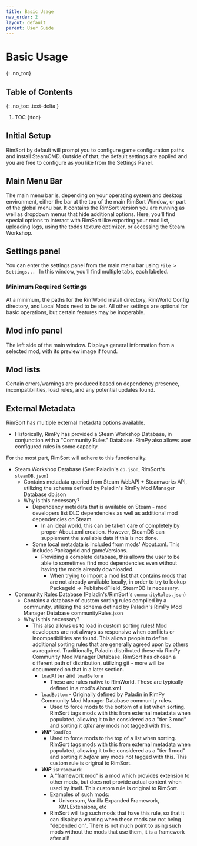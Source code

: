 ```yaml
---
title: Basic Usage
nav_order: 2
layout: default
parent: User Guide
---
```

# Basic Usage
{: .no_toc}

## Table of Contents
{: .no_toc .text-delta }

1. TOC
{:toc}

## Initial Setup

RimSort by default will prompt you to configure game configuration paths and install SteamCMD. Outside of that, the default settings are applied and you are free to configure as you like from the Settings Panel.

## Main Menu Bar

The main menu bar is, depending on your operating system and desktop environment, either the bar at the top of the main RimSort Window, or part of the global menu bar. It contains the RimSort version you are running as well as dropdown menus that hide additional options. Here, you'll find special options to interact with RimSort like exporting your mod list, uploading logs, using the todds texture optimizer, or accessing the Steam Workshop.

## Settings panel

You can enter the settings panel from the main menu bar using `File > Settings... ` In this window, you'll find multiple tabs, each labeled. 

### Minimum Required Settings

At a minimum, the paths for the RimWorld install directory, RimWorld Config directory, and Local Mods need to be set. All other settings are optional for basic operations, but certain features may be inoperable.

## Mod info panel

The left side of the main window. Displays general information from a selected mod, with its preview image if found.

## Mod lists

Certain errors/warnings are produced based on dependency presence, incompatibilities, load rules, and any potential updates found.

## External Metadata

RimSort has multiple external metadata options available.

- Historically, RimPy has provided a Steam Workshop Database, in conjunction with a "Community Rules" Database. RimPy also allows user configured rules in some capacity.

For the most part, RimSort will adhere to this functionality.

- Steam Workshop Database (See: Paladin's `db.json`, RimSort's `steamDB.json`)
  - Contains metadata queried from Steam WebAPI + Steamworks API, utilizing the schema defined by Paladin's RimPy Mod Manager Database db.json
  - Why is this necessary?
    - Dependency metadata that is available on Steam - mod developers list DLC dependencies as well as additional mod dependencies on Steam.
      - In an ideal world, this can be taken care of completely by proper About.xml creation. However, SteamDB can supplement the available data if this is not done.
    - Some local metadata is included from mods' About.xml. This includes PackageId and gameVersions.
      - Providing a complete database, this allows the user to be able to sometimes find mod dependencies even without having the mods already downloaded.
        - When trying to import a mod list that contains mods that are not already available locally, in order to try to lookup PackageId -> PublishedFileId, SteamDB is necessary.
- Community Rules Database (Paladin's/RimSort's `communityRules.json`)
  - Contains a database of custom sorting rules compiled by a community, utilizing the schema defined by Paladin's RimPy Mod Manager Database communityRules.json
  - Why is this necessary?
    - This also allows us to load in custom sorting rules! Mod developers are not always as responsive when conflicts or incompatibilities are found. This allows people to define additional sorting rules that are generally agreed upon by others as required. Traditionally, Paladin distributed these via RimPy Community Mod Manager Database. RimSort has chosen a different path of distribution, utilizing git - more will be documented on that in a later section.
      - `loadAfter` and `loadBefore`
        - These are rules native to RimWorld. These are typically defined in a mod's About.xml
      - `loadBottom` - Originally defined by Paladin in RimPy Community Mod Manager Database community rules.
        - Used to force mods to the bottom of a list when sorting. RimSort tags mods with this from external metadata when populated, allowing it to be considered as a "tier 3 mod" and sorting it _after_ any mods not tagged with this.
      - _**WIP**_ `loadTop`
        - Used to force mods to the top of a list when sorting. RimSort tags mods with this from external metadata when populated, allowing it to be considered as a "tier 1 mod" and sorting it _before_ any mods not tagged with this. This custom rule is original to RimSort.
      - _**WIP**_ `isFramework`
        - A "framework mod" is a mod which provides extension to other mods, but does not provide actual content when used by itself. This custom rule is original to RimSort.
        - Examples of such mods:
          - Universum, Vanilla Expanded Framework, XMLExtensions, etc
        - RimSort will tag such mods that have this rule, so that it can display a warning when these mods are not being "depended on". There is not much point to using such mods without the mods that use them, it is a framework after all!